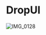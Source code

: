 # DropUI
![IMG_0128](https://github.com/NuPlay/DropUI/assets/73557895/fac21a3a-c8d7-4b88-b875-f32c0220e6c8)

